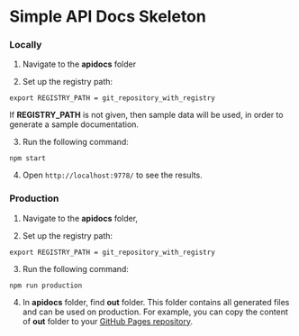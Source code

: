 # Simple API Docs Skeleton


### Locally

1. Navigate to the **apidocs** folder

2. Set up the registry path:
```
export REGISTRY_PATH = git_repository_with_registry
```
If **REGISTRY_PATH** is not given, then sample data will be used, in order to generate a sample documentation.

3. Run the following command:
```
npm start
```

4. Open `http://localhost:9778/` to see the results.

### Production

1. Navigate to the **apidocs** folder,

2. Set up the registry path:
```
export REGISTRY_PATH = git_repository_with_registry
```

3. Run the following command:
```
npm run production
```

4. In **apidocs** folder, find **out** folder. This folder contains all generated files and can be used on production. For example, you can copy the content of **out** folder to your [GitHub Pages repository](https://pages.github.com/).
